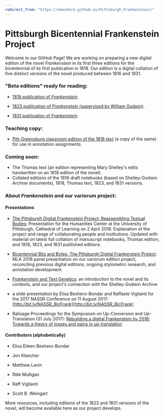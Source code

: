 ```yaml
---
redirect_from: "https://ebeshero.github.io/Pittsburgh_Frankenstein/"
---
```

# Pittsburgh Bicentennial Frankenstein Project

Welcome to our GitHub Page!
We are working on preparing a new digital edition of the novel _Frankenstein_ in its first three editions for the bicentennial of its first publication in 1818. Our edition is a digital collation of five distinct versions of the novel produced between 1816 and 1831.

### "Beta editions" ready for reading: 
* [1818 publication of _Frankenstein_](https://ebeshero.github.io/Pittsburgh_Frankenstein/Frankenstein_1818.html). 

* [1823 publication of _Frankenstein_ (supervised by William Godwin)](https://ebeshero.github.io/Pittsburgh_Frankenstein/Frankenstein_1823.html).

* [1831 publication of _Frankenstein_](https://ebeshero.github.io/Pittsburgh_Frankenstein/Frankenstein_1831.html).

### Teaching copy:
* [Pitt-Greensburg classroom edition of the 1818 text](https://ebeshero.github.io/Pittsburgh_Frankenstein/Frankenstein_1818_classEd.html) (a copy of the same) for use in annotation assignments.

### Coming soon: 
* The Thomas text (an edition representing Mary Shelley's edits handwritten on an 1818 edition of the novel).
* Collated editions of the 1816 draft notebooks (based on Shelley-Godwin Archive documents), 1818, Thomas text, 1823, and 1831 versions.


### About *Frankenstein* and our variorum project:

#### Presentations
* [The Pittsburgh Digital Frankenstein Project: Reassembling Textual Bodies](http://slides.com/elisabeshero-bondar/pghpitt_frankenstein): Presentation for the Humanities Center at the University of Pittsburgh, Cathedral of Learning on 2 April 2018. Explanation of the project and range of collaborating people and institutions. Updated with material on latest full collation of manuscript notebooks, Thomas edition, and 1818, 1823, and 1831 published editions. 

* [Bicentennial Bits and Bytes: The Pittsburgh Digital Frankenstein Project](http://slides.com/elisabeshero-bondar/mla_bicentfrank): MLA 2018 panel presentation on our variorum edition project, reconciling previous digital editions, ongoing stylometric research, and annotation development. 

* [*Frankenstein* and Text Genetics](http://bit.ly/FrankenTextGen): an introduction to the novel and its contexts, and our project's connection with the Shelley-Godwin Archive

* a slide presentation by Elisa Beshero-Bondar and Raffaele Viglianti for the 2017 NASSR Conference on 11 August 2017: [http://bit.ly/NASSR_BicFrank](http://bit.ly/NASSR_BicFrank) 

* Balisage Proceedings for the Symposium on Up-Conversion and Up-Translation (31 July 2017): [Rebuilding a digital Frankenstein by 2018: Towards a theory of losses and gains in up-translation](https://www.balisage.net/Proceedings/vol20/html/Beshero-Bondar01/BalisageVol20-Beshero-Bondar01.html)

#### Contributors (alphabetically)
* Elisa Eileen Beshero-Bondar

* Jon Klancher

* Matthew Lavin

* Rikk Mulligan

* Raff Viglianti

* Scott B. Weingart

More resources, including editions of the 1823 and 1831 versions of the novel, will become available here as our project develops. 
